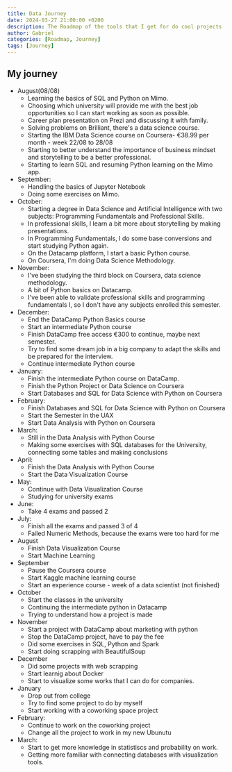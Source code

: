 ```yaml
---
title: Data Journey
date: 2024-03-27 21:00:00 +0200
description: The Roadmap of the tools that I get for do cool projects
author: Gabriel
categories: [Roadmap, Journey]
tags: [Journey]
---
```


## My journey

- August(08/08)
  - Learning the basics of SQL and Python on Mimo.
  - Choosing which university will provide me with the best job opportunities so I can start working as soon as possible.
  - Career plan presentation on Prezi and discussing it with family.
  - Solving problems on Brilliant, there's a data science course.
  - Starting the IBM Data Science course on Coursera- €38.99 per month - week 22/08 to 28/08
  - Starting to better understand the importance of business mindset and storytelling to be a better professional.
  - Starting to learn SQL and resuming Python learning on the Mimo app.
- September:
  - Handling the basics of Jupyter Notebook
  - Doing some exercises on Mimo.
- October:
  - Starting a degree in Data Science and Artificial Intelligence with two subjects: Programming Fundamentals and Professional Skills.
  - In professional skills, I learn a bit more about storytelling by making presentations.
  - In Programming Fundamentals, I do some base conversions and start studying Python again.
  - On the Datacamp platform, I start a basic Python course.
  - On Coursera, I'm doing Data Science Methodology.
- November:
  - I've been studying the third block on Coursera, data science methodology.
  - A bit of Python basics on Datacamp.
  - I've been able to validate professional skills and programming fundamentals I, so I don't have any subjects enrolled this semester.
- December:
  - End the DataCamp Python Basics course
  - Start an intermediate Python course
  - Finish DataCamp free access €300 to continue, maybe next semester.
  - Try to find some dream job in a big company to adapt the skills and be prepared for the interview.
  - Continue intermediate Python course
- January:
  - Finish the intermediate Python course on DataCamp.
  - Finish the Python Project or Data Science on Coursera
  - Start Databases and SQL for Data Science with Python on Coursera
- February:
  - Finish Databases and SQL for Data Science with Python on Coursera
  - Start the Semester in the UAX
  - Start Data Analysis with Python on Coursera
- March:
  - Still in the Data Analysis with Python Course
  - Making some exercises with SQL databases for the University, connecting some tables and making conclusions
- April:
  - Finish the Data Analysis with Python Course
  - Start the Data Visualization Course
- May:
  - Continue with Data Visualization Course
  - Studying for university exams
- June:
  - Take 4 exams and passed 2
- July:
  - Finish all the exams and passed 3 of 4
  - Failed Numeric Methods, because the exams were too hard for me
- August
  - Finish Data Visualization Course
  - Start Machine Learning
- September
  - Pause the Coursera course
  - Start Kaggle machine learning course
  - Start an experience course - week of a data scientist (not finished)
- October
  - Start the classes in the university
  - Continuing the intermediate python in Datacamp
  - Trying to understand how a project is made
- November
  - Start a project with DataCamp about marketing with python
  - Stop the DataCamp project, have to pay the fee
  - Did some exercises in SQL, Python and Spark
  - Start doing scrapping with BeautifulSoup
- December
  - Did some projects with web scrapping
  - Start learnig about Docker
  - Start to visualize some works that I can do for companies.
- January
  - Drop out from college
  - Try to find some project to do by myself
  - Start working with a coworking space project
- February:
  - Continue to work on the coworking project
  - Change all the project to work in my new Ubunutu
- March:
  - Start to get more knowledge in statistiscs and probability on work.
  - Getting more familiar with connecting databases with visualization tools.
